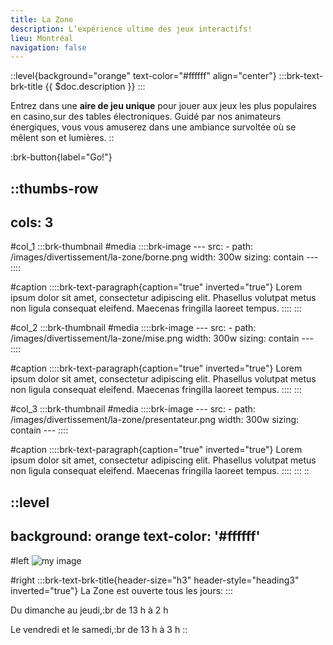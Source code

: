 ```yaml
---
title: La Zone
description: L’expérience ultime des jeux interactifs!
lieu: Montréal
navigation: false
---
```


::level{background="orange" text-color="#ffffff" align="center"}
  :::brk-text-brk-title
  {{ $doc.description }}
  :::

Entrez dans une **aire de jeu unique** pour jouer aux jeux les plus populaires en casino,sur des tables électroniques. Guidé par nos animateurs énergiques, vous vous amuserez dans une ambiance survoltée où se mêlent son et lumières.
::

:brk-button{label="Go!"}

::thumbs-row
---
cols: 3
---
#col_1
  :::brk-thumbnail
  #media
    ::::brk-image
    ---
    src:
      - path: /images/divertissement/la-zone/borne.png
        width: 300w
    sizing: contain
    ---
    ::::
  
  #caption
    ::::brk-text-paragraph{caption="true" inverted="true"}
    Lorem ipsum dolor sit amet, consectetur adipiscing elit. Phasellus volutpat metus non ligula consequat eleifend. Maecenas fringilla laoreet tempus.
    ::::
  :::

#col_2
  :::brk-thumbnail
  #media
    ::::brk-image
    ---
    src:
      - path: /images/divertissement/la-zone/mise.png
        width: 300w
    sizing: contain
    ---
    ::::
  
  #caption
    ::::brk-text-paragraph{caption="true" inverted="true"}
    Lorem ipsum dolor sit amet, consectetur adipiscing elit. Phasellus volutpat metus non ligula consequat eleifend. Maecenas fringilla laoreet tempus.
    ::::
  :::

#col_3
  :::brk-thumbnail
  #media
    ::::brk-image
    ---
    src:
      - path: /images/divertissement/la-zone/presentateur.png
        width: 300w
    sizing: contain
    ---
    ::::
  
  #caption
    ::::brk-text-paragraph{caption="true" inverted="true"}
    Lorem ipsum dolor sit amet, consectetur adipiscing elit. Phasellus volutpat metus non ligula consequat eleifend. Maecenas fringilla laoreet tempus.
    ::::
  :::
::

::level
---
background: orange
text-color: '#ffffff'
---
#left
![my image](/images/divertissement/la-zone/image_400.jpg)

#right
  :::brk-text-brk-title{header-size="h3" header-style="heading3" inverted="true"}
  La Zone est ouverte tous les jours:
  :::

Du dimanche au jeudi,\:br
de 13 h à 2 h

Le vendredi et le samedi,\:br
de 13 h à 3 h
::
